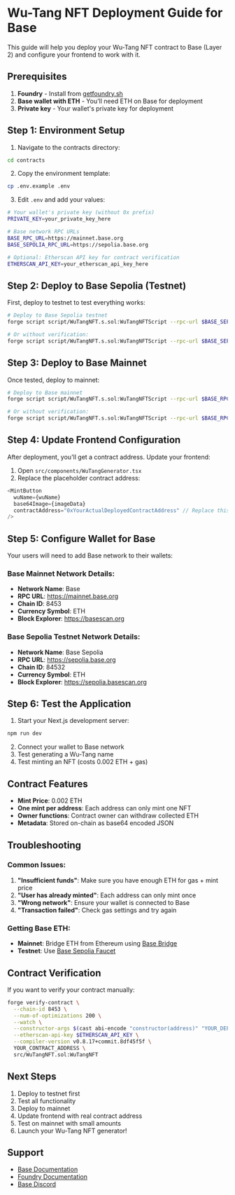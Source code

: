 # Wu-Tang NFT Deployment Guide for Base

This guide will help you deploy your Wu-Tang NFT contract to Base (Layer 2) and configure your frontend to work with it.

## Prerequisites

1. **Foundry** - Install from [getfoundry.sh](https://getfoundry.sh/)
2. **Base wallet with ETH** - You'll need ETH on Base for deployment
3. **Private key** - Your wallet's private key for deployment

## Step 1: Environment Setup

1. Navigate to the contracts directory:
```bash
cd contracts
```

2. Copy the environment template:
```bash
cp .env.example .env
```

3. Edit `.env` and add your values:
```bash
# Your wallet's private key (without 0x prefix)
PRIVATE_KEY=your_private_key_here

# Base network RPC URLs
BASE_RPC_URL=https://mainnet.base.org
BASE_SEPOLIA_RPC_URL=https://sepolia.base.org

# Optional: Etherscan API key for contract verification
ETHERSCAN_API_KEY=your_etherscan_api_key_here
```

## Step 2: Deploy to Base Sepolia (Testnet)

First, deploy to testnet to test everything works:

```bash
# Deploy to Base Sepolia testnet
forge script script/WuTangNFT.s.sol:WuTangNFTScript --rpc-url $BASE_SEPOLIA_RPC_URL --broadcast --verify

# Or without verification:
forge script script/WuTangNFT.s.sol:WuTangNFTScript --rpc-url $BASE_SEPOLIA_RPC_URL --broadcast
```

## Step 3: Deploy to Base Mainnet

Once tested, deploy to mainnet:

```bash
# Deploy to Base mainnet
forge script script/WuTangNFT.s.sol:WuTangNFTScript --rpc-url $BASE_RPC_URL --broadcast --verify

# Or without verification:
forge script script/WuTangNFT.s.sol:WuTangNFTScript --rpc-url $BASE_RPC_URL --broadcast
```

## Step 4: Update Frontend Configuration

After deployment, you'll get a contract address. Update your frontend:

1. Open `src/components/WuTangGenerator.tsx`
2. Replace the placeholder contract address:

```typescript
<MintButton
  wuName={wuName}
  base64Image={imageData}
  contractAddress="0xYourActualDeployedContractAddress" // Replace this
/>
```

## Step 5: Configure Wallet for Base

Your users will need to add Base network to their wallets:

### Base Mainnet Network Details:
- **Network Name**: Base
- **RPC URL**: https://mainnet.base.org
- **Chain ID**: 8453
- **Currency Symbol**: ETH
- **Block Explorer**: https://basescan.org

### Base Sepolia Testnet Network Details:
- **Network Name**: Base Sepolia
- **RPC URL**: https://sepolia.base.org
- **Chain ID**: 84532
- **Currency Symbol**: ETH
- **Block Explorer**: https://sepolia.basescan.org

## Step 6: Test the Application

1. Start your Next.js development server:
```bash
npm run dev
```

2. Connect your wallet to Base network
3. Test generating a Wu-Tang name
4. Test minting an NFT (costs 0.002 ETH + gas)

## Contract Features

- **Mint Price**: 0.002 ETH
- **One mint per address**: Each address can only mint one NFT
- **Owner functions**: Contract owner can withdraw collected ETH
- **Metadata**: Stored on-chain as base64 encoded JSON

## Troubleshooting

### Common Issues:

1. **"Insufficient funds"**: Make sure you have enough ETH for gas + mint price
2. **"User has already minted"**: Each address can only mint once
3. **"Wrong network"**: Ensure your wallet is connected to Base
4. **"Transaction failed"**: Check gas settings and try again

### Getting Base ETH:

- **Mainnet**: Bridge ETH from Ethereum using [Base Bridge](https://bridge.base.org/)
- **Testnet**: Use [Base Sepolia Faucet](https://www.alchemy.com/faucets/base-sepolia)

## Contract Verification

If you want to verify your contract manually:

```bash
forge verify-contract \
  --chain-id 8453 \
  --num-of-optimizations 200 \
  --watch \
  --constructor-args $(cast abi-encode "constructor(address)" "YOUR_DEPLOYER_ADDRESS") \
  --etherscan-api-key $ETHERSCAN_API_KEY \
  --compiler-version v0.8.17+commit.8df45f5f \
  YOUR_CONTRACT_ADDRESS \
  src/WuTangNFT.sol:WuTangNFT
```

## Next Steps

1. Deploy to testnet first
2. Test all functionality
3. Deploy to mainnet
4. Update frontend with real contract address
5. Test on mainnet with small amounts
6. Launch your Wu-Tang NFT generator!

## Support

- [Base Documentation](https://docs.base.org/)
- [Foundry Documentation](https://book.getfoundry.sh/)
- [Base Discord](https://discord.gg/buildonbase)

